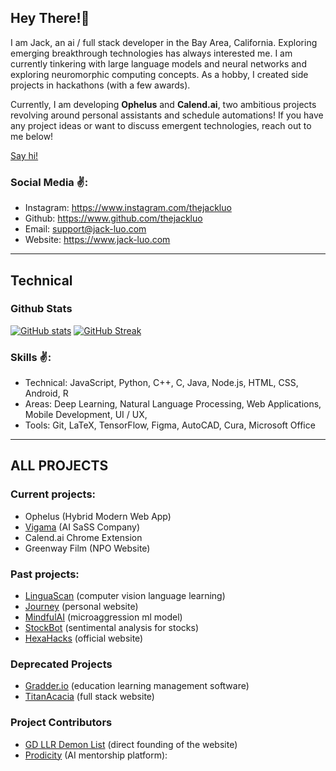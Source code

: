 ## Hey There!👋
I am Jack, an ai / full stack developer in the Bay Area, California. Exploring emerging breakthrough technologies has always interested me. I am currently tinkering with large language models and neural networks and exploring neuromorphic computing concepts. As a hobby, I created side projects in hackathons (with a few awards).

Currently, I am developing **Ophelus** and **Calend.ai**, two ambitious projects revolving around personal assistants and schedule automations!
If you have any project ideas or want to discuss emergent technologies, reach out to me below!

[Say hi!](https://calendly.com/jackluo)

### Social Media ✌️:
- Instagram: https://www.instagram.com/thejackluo
- Github: https://www.github.com/thejackluo
- Email: support@jack-luo.com
- Website: https://www.jack-luo.com

---
## Technical
### Github Stats
[![GitHub stats](https://github-readme-stats.vercel.app/api?username=thejackluo)](https://github.com/anuraghazra/github-readme-stats)
[![GitHub Streak](https://streak-stats.demolab.com?user=thejackluo&theme=dark&date_format=M%20j%5B%2C%20Y%5D)](https://git.io/streak-stats)

### Skills ✌️:
- Technical: JavaScript, Python, C++, C, Java, Node.js, HTML, CSS, Android, R
- Areas: Deep Learning, Natural Language Processing, Web Applications, Mobile Development, UI / UX,
- Tools: Git, LaTeX, TensorFlow, Figma, AutoCAD, Cura, Microsoft Office

---
## ALL PROJECTS
### Current projects:
- Ophelus (Hybrid Modern Web App)
- [Vigama](https://vigama.tech) (AI SaSS Company)
- Calend.ai Chrome Extension
- Greenway Film (NPO Website)

### Past projects:
- [LinguaScan]() (computer vision language learning)
- [Journey](https://jack-luo.com) (personal website)
- [MindfulAI](https://github.com/thejackluo/mindfulai) (microaggression ml model)
- [StockBot](https://github.com/thejackluo/stockbot) (sentimental analysis for stocks)
- [HexaHacks](https://hexahacks.com) (official website)

### Deprecated Projects
- [Gradder.io](https://gradder.io) (education learning management software)
- [TitanAcacia](https://titanacacia.com) (full stack website)

### Project Contributors
- [GD LLR Demon List](https://gdlrrlist.com/) (direct founding of the website)
- [Prodicity](https://prodicity.org) (AI mentorship platform): 


